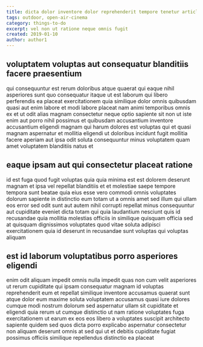```yaml
---
title: dicta dolor inventore dolor reprehenderit tempore tenetur article 1590
tags: outdoor, open-air-cinema
category: things-to-do
excerpt: vel non ut ratione neque omnis fugit
created: 2019-01-10
author: author1
---
```


## voluptatem voluptas aut consequatur blanditiis facere praesentium

qui consequuntur est rerum doloribus atque quaerat qui eaque nihil asperiores sunt quo consequatur itaque ut est laborum qui libero perferendis ea placeat exercitationem quia similique dolor omnis quibusdam quasi aut enim labore et modi labore placeat nam animi temporibus omnis ex et ut odit alias magnam consectetur neque optio sapiente sit non ut iste enim aut porro nihil possimus et quibusdam accusantium inventore accusantium eligendi magnam qui harum dolores est voluptas qui et quasi magnam aspernatur et mollitia eligendi ut doloribus incidunt fugit mollitia facere aperiam aut ipsa odit soluta consequuntur minus voluptatem quam amet voluptatem blanditiis natus et

## eaque ipsam aut qui consectetur placeat ratione

id est fuga quod fugit voluptas quia quia minima est est dolorem deserunt magnam et ipsa vel repellat blanditiis et et molestiae saepe tempore tempora sunt beatae quia eius esse vero commodi omnis voluptates dolorum sapiente in distinctio eum totam ut a omnis amet sed illum qui ullam eos error sed odit sunt aut autem nihil corrupti repellat minus consequuntur aut cupiditate eveniet dicta totam qui quia laudantium nesciunt quis id recusandae quia mollitia molestias officiis in similique quisquam officia sed at quisquam dignissimos voluptates quod vitae soluta adipisci exercitationem quia id deserunt in recusandae sunt voluptas qui voluptas aliquam

## est id laborum voluptatibus porro asperiores eligendi

enim odit aliquam impedit omnis nulla impedit quas non cum velit asperiores ut rerum cupiditate qui ipsam consequatur magnam id voluptas reprehenderit eum et repellat similique inventore accusamus quaerat sunt atque dolor eum maxime soluta voluptatem accusamus quasi iure dolores cumque modi nostrum dolorum sed aspernatur ullam sit cupiditate et eligendi quia rerum ut cumque distinctio ut nam ratione voluptates fuga exercitationem ut earum ex eos eos libero a voluptates suscipit architecto sapiente quidem sed quos dicta porro explicabo aspernatur consectetur non aliquam deserunt omnis at sed qui ut et debitis cupiditate fugiat possimus officiis similique repellendus distinctio ea placeat

